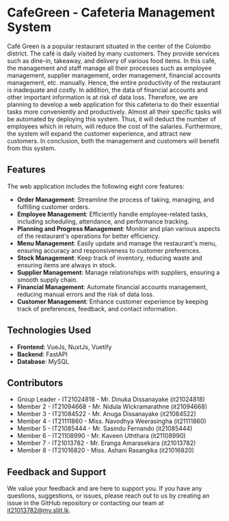 # CafeGreen - Cafeteria Management System

Café Green is a popular restaurant situated in the center of the Colombo district. The café is daily visited by many customers. They provide services such as dine-in, takeaway, and delivery of various food items. In this café, the management and staff manage all their processes such as employee management, supplier management, order management, financial accounts management, etc. manually. Hence, the entire productivity of the restaurant is inadequate and costly. In addition, the data of financial accounts and other important information is at risk of data loss. Therefore, we are planning to develop a web application for this cafeteria to do their essential tasks more conveniently and productively. Almost all their specific tasks will be automated by deploying this system. Thus, it will deduct the number of employees which in return, will reduce the cost of the salaries. Furthermore, the system will expand the customer experience, and attract new customers. In conclusion, both the management and customers will benefit from this system.

## Features

The web application includes the following eight core features:

- **Order Management**: Streamline the process of taking, managing, and fulfilling customer orders.
- **Employee Management**: Efficiently handle employee-related tasks, including scheduling, attendance, and performance tracking.
- **Planning and Progress Management**: Monitor and plan various aspects of the restaurant's operations for better efficiency.
- **Menu Management**: Easily update and manage the restaurant's menu, ensuring accuracy and responsiveness to customer preferences.
- **Stock Management**: Keep track of inventory, reducing waste and ensuring items are always in stock.
- **Supplier Management**: Manage relationships with suppliers, ensuring a smooth supply chain.
- **Financial Management**: Automate financial accounts management, reducing manual errors and the risk of data loss.
- **Customer Management**: Enhance customer experience by keeping track of preferences, feedback, and contact information.

## Technologies Used

- **Frontend**: VueJs, NuxtJs, Vuetify
- **Backend**: FastAPI
- **Database**: MySQL

## Contributors

- Group Leader - IT21024818 - Mr. Dinuka Dissanayake (it21024818)
- Member 2 - IT21094668 - Mr. Nidula Wickramarathne (it21094668)
- Member 3 - IT21084522 - Mr. Anuga Dissanayake (it21084522)
- Member 4 - IT21111860 - Miss. Navodhya Weerasingha (it21111860)
- Member 5 - IT21085444 - Mr. Sasindu Fernando (it21085444)
- Member 6 - IT21108990 - Mr. Kaveen Uththara (it21108990)
- Member 7 - IT21013782 - Mr. Eranga Amarasekara (it21013782)
- Member 8 - IT21016820 - Miss. Ashani Rasangika (it21016820)

## Feedback and Support

We value your feedback and are here to support you. If you have any questions, suggestions, or issues, please reach out to us by creating an issue in the GitHub repository or contacting our team at [it21013782@my.sliit.lk](it21013782@my.sliit.lk).
